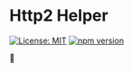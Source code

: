 # Http2 Helper
[![License: MIT](https://img.shields.io/badge/License-MIT-yellow.svg)](https://opensource.org/licenses/MIT)
[![npm version](https://badge.fury.io/js/http2-helper.svg)](https://badge.fury.io/js/http2-helper)

:muscle:
